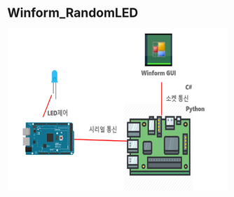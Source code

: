 # Winform_RandomLED
 
<img src="https://raw.githubusercontent.com/Jeong-Mw/RandomLedControl_IOT/main/%EA%B5%AC%EC%84%B1%EB%8F%84.png"  width="700" height="370">
